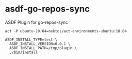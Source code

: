 # asdf-go-repos-sync
ASDF Plugin for go-repos-sync


```
act -P ubuntu-20.04=nektos/act-environments-ubuntu:18.04
```

```
ASDF_INSTALL_TYPE=test \
  ASDF_INSTALL_VERSION=0.0.1 \
  ASDF_INSTALL_PATH=/tmp/plugin \
  ./bin/install